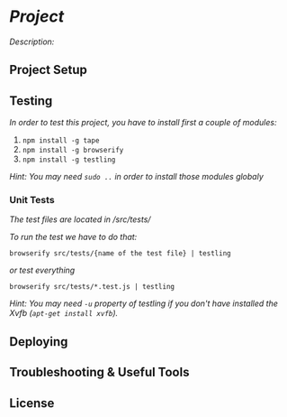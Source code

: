 # _Project_

_Description:_

## Project Setup

## Testing

_In order to test this project, you have to install first a couple of modules:_

1. `npm install -g tape`
2. `npm install -g browserify`
3. `npm install -g testling`

_Hint: *You may need `sudo ..` in order to install those modules globaly*_

### Unit Tests

_The test files are located in /src/tests/_

_To run the test we have to do that:_

`browserify src/tests/{name of the test file} | testling`

_or test everything_

`browserify src/tests/*.test.js | testling`

_Hint: *You may need `-u` property of testling if you don't have installed the Xvfb (`apt-get install xvfb`).*_

## Deploying

## Troubleshooting & Useful Tools

## License
